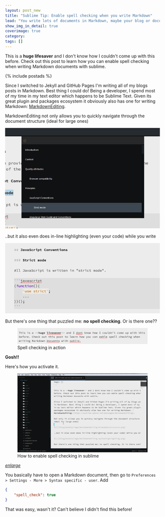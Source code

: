 ```yaml
---
layout: post_new
title: "Sublime Tip: Enable spell checking when you write Markdown"
lead: "You write lots of documents in Markdown, maybe your blog or documentation? This is going to be a lifesaver!"
show_img_in_detail: true
coverimage: true
category:
tags: []
---
```


<p class="article-intro">
This is a <strong>huge lifesaver</strong> and I don't know how I couldn't come up with this before. Check out this post to learn how you can enable spell checking when writing Markdown documents with sublime.
</p>

{% include postads %}

Since I switched to Jekyll and GitHub Pages I'm writing all of my blogs posts in Markdown. Best thing I could do! Being a developer, I spend most of my time in my text editor which happens to be Sublime Text. Given its great plugin and packages ecosystem it obviously also has one for writing Markdown: [MarkdownEditing](https://sublime.wbond.net/packages/MarkdownEditing).

MarkdownEditing not only allows you to quickly navigate through the document structure (ideal for large ones)

![](/blog/assets/imgs/markdownediting-browsedocstructure.png)

..but it also even does in-line highlighting (even your code) while you write

![](/blog/assets/imgs/markdownediting-syntaxhighlighting.png)

But there's one thing that puzzled me: **no spell checking**. Or is there one??

<figure>
    <img src="/blog/assets/imgs/sublime-spellcheck-inaction.png" />
    <figcaption>Spell checking in action</figcaption>
</figure>

**Gosh!!**

Here's how you activate it.

<figure>
    <img src="/blog/assets/imgs/sublime-enable-spellcheck.gif" />
    <figcaption>How to enable spell checking in sublime</figcaption>
</figure>

_[enlarge](/blog/assets/imgs/sublime-spellcheck-inaction.png)_

You basically have to open a Markdown document, then go to `Preferences > Settings - More > Syntax specific - user`. Add

```json
{
    "spell_check": true
}
```

That was easy, wasn't it? Can't believe I didn't find this before!